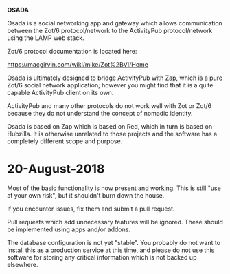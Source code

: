 **OSADA**

Osada is a social networking app and gateway which allows communication between the Zot/6 protocol/network to the ActivityPub protocol/network using the LAMP web stack.

Zot/6 protocol documentation is located here:

https://macgirvin.com/wiki/mike/Zot%2BVI/Home



Osada is ultimately designed to bridge ActivityPub with Zap, which is a pure Zot/6 social network application; however you might find that it is a quite capable ActivityPub client on its own. 

ActivityPub and many other protocols do not work well with Zot or Zot/6 because they do not understand the concept of nomadic identity. 

Osada is based on Zap which is based on Red, which in turn is based on Hubzilla. It is otherwise unrelated to those projects and the software has a completely different scope and purpose. 


20-August-2018
==============

Most of the basic functionality is now present and working. This is still "use at your own risk", but it shouldn't burn down the house. 


If you encounter issues, fix them and submit a pull request.

Pull requests which add unnecessary features will be ignored. These should be implemented using apps and/or addons.

The database configuration is not yet "stable". You probably do not want to install this as a production service at this time, and please do not use this software for storing any critical information which is not backed up elsewhere.   




  





